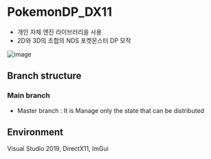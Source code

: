 # PokemonDP_DX11
* 개인 자체 엔진 라이브러리을 사용 
* 2D와 3D의 조합의 NDS 포켓몬스터 DP 모작 

![image](https://user-images.githubusercontent.com/48117119/158006068-bcb8e3ee-6cbf-4f95-b406-10866196adc7.png)

## Branch structure

### Main branch
* Master branch : It is Manage only the state that can be distributed

## Environment
Visual Studio 2019, DirectX11, ImGui
